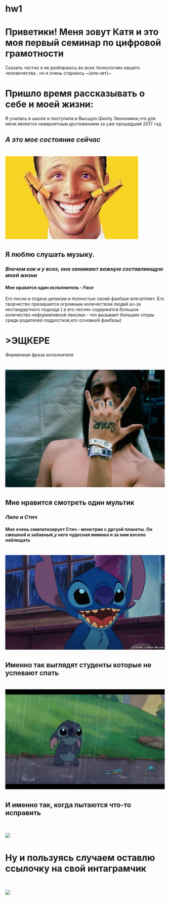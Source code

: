 # hw1
# Приветики! Меня зовут Катя и это моя первый семинар по цифровой грамотности 
Сказать честно я не разбираюсь во всех технологиях нашего человечества , но я очень стараюсь ~(или нет)~
# Пришло время рассказывать о себе и моей жизни:
Я училась в школе и поступила в Высшую Школу Экономики,что для меня является невероятным достижением за уже прошедший 2017 год 
## *А это мое состояние сейчас*
# ![](https://github.com/Arakelyan/hw1/blob/master/%D1%83%D0%BB%D1%8B%D0%B1%D0%BA%D0%B0.jpg?raw=true)
## Я люблю слушать музыку. 
### *Впочем как и у всех, она занимают важную составляющую моей жизни*
#### Мне нравится один исполнитель - *Face*
Его песни и отдача целиком и полностью своей фанбазе впечатляет. Его творчество презирается огромным количеством людей из-за нестандартного подхода ( в его песнях содержится большое количество неформативной лексики - что вызывает большие споры среди родителей подростков,его основной фанбазы)
# >ЭЩКЕРЕ 
 Фирменная фраза исполнителя
# ![](https://github.com/Arakelyan/hw1/blob/master/%D1%84%D0%B5%D1%81.jpg?raw=true)
## Мне нравится смотреть один мультик 
### *Лило и Стич*
#### Мне очень симпатизирует Стич - монстрик с дргуой планеты. Он смешной и забавный,у него чудесная мимика и за ним весело наблюдать
# ![](https://github.com/Arakelyan/hw1/blob/master/%D1%81%D1%82%D0%B8%D0%B8%D0%B8%D1%87.jpg?raw=true)
## Именно так выглядят студенты которые не успевают спать
# ![](https://github.com/Arakelyan/hw1/blob/master/%D1%81%D1%82%D0%B8%D1%87.png?raw=true)
## И именно так, когда пытаются что-то исправить
# ![](https://giphy.com/gifs/pandawhale-stitch-lilo-HkNPbfRhisIH6)
# Ну и пользуясь случаем оставлю ссылочку на свой интаграмчик 
# ![](https://www.instagram.com/vaaart)
